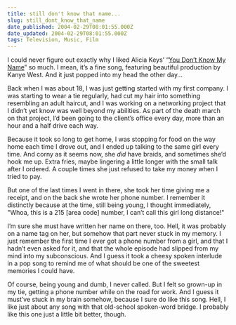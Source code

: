 ```yaml
---
title: still don't know that name...
slug: still_dont_know_that_name
date_published: 2004-02-29T08:01:55.000Z
date_updated: 2004-02-29T08:01:55.000Z
tags: Television, Music, Film
---
```


I could never figure out exactly why I liked Alicia Keys’ “[You Don’t Know My Name](http://www.amazon.com/exec/obidos/tg/detail/-/B0000DD7NL/2020-20)” so much. I mean, it’s a fine song, featuring beautiful production by Kanye West. And it just popped into my head the other day…

Back when I was about 18, I was just getting started with my first company. I was starting to wear a tie regularly, had cut my hair into something resembling an adult haircut, and I was working on a networking project that I didn’t yet know was well beyond my abilities. As part of the death march on that project, I’d been going to the client’s office every day, more than an hour and a half drive each way.

Because it took so long to get home, I was stopping for food on the way home each time I drove out, and I ended up talking to the same girl every time. And corny as it seems now, she *did* have braids, and sometimes she’d hook me up. Extra fries, maybe lingering a little longer with the small talk after I ordered. A couple times she just refused to take my money when I tried to pay.

But one of the last times I went in there, she took her time giving me a receipt, and on the back she wrote her phone number. I remember it distinctly because at the time, still being young, I thought immediately, "Whoa, this is a 215 [area code] number, I can’t call this girl long distance!"

I’m sure she must have written her name on there, too. Hell, it was probably on a name tag on her, but somehow that part never stuck in my memory. I just remember the first time I ever got a phone number from a girl, and that I hadn’t even asked for it, and that the whole episode had slipped from my mind into my subconscious. And I guess it took a cheesy spoken interlude in a pop song to remind me of what should be one of the sweetest memories I could have.

Of course, being young and dumb, I never called. But I felt so grown-up in my tie, getting a phone number while on the road for work. And I guess it must’ve stuck in my brain somehow, because I sure do like this song. Hell, I like just about any song with that old-school spoken-word bridge. I probably like this one just a little bit better, though.
